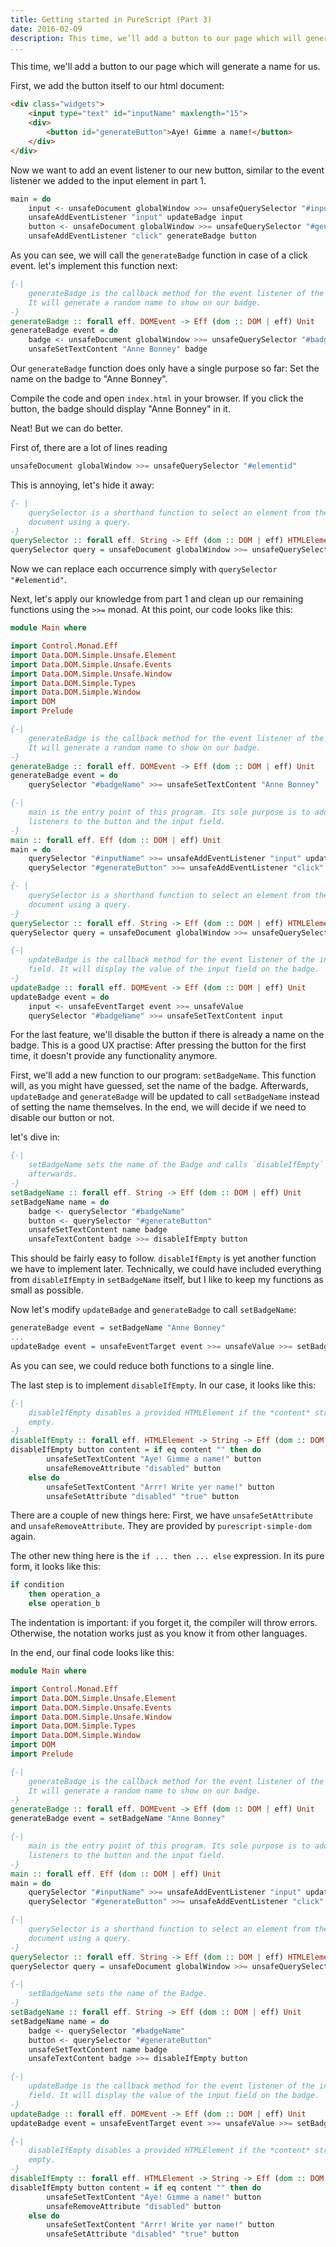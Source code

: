 ```yaml
---
title: Getting started in PureScript (Part 3)
date: 2016-02-09
description: This time, we’ll add a button to our page which will generate a name for us.
...
```


This time, we'll add a button to our page which will generate a name for us.

First, we add the button itself to our html document:

```html
<div class="widgets">
    <input type="text" id="inputName" maxlength="15">
    <div>
        <button id="generateButton">Aye! Gimme a name!</button>
    </div>
</div>
```

Now we want to add an event listener to our new button, similar to the event
listener we added to the input element in part 1.

```haskell
main = do
    input <- unsafeDocument globalWindow >>= unsafeQuerySelector "#inputName"
    unsafeAddEventListener "input" updateBadge input
    button <- unsafeDocument globalWindow >>= unsafeQuerySelector "#generateButton"
    unsafeAddEventListener "click" generateBadge button
```

As you can see, we will call the `generateBadge` function in case of a click
event. let's implement this function next:

```haskell
{-|
    generateBadge is the callback method for the event listener of the button.
    It will generate a random name to show on our badge.
-}
generateBadge :: forall eff. DOMEvent -> Eff (dom :: DOM | eff) Unit
generateBadge event = do
    badge <- unsafeDocument globalWindow >>= unsafeQuerySelector "#badgeName"
    unsafeSetTextContent "Anne Bonney" badge
```

Our `generateBadge` function does only have a single purpose so far: Set the
name on the badge to "Anne Bonney".

Compile the code and open `index.html` in your browser. If you click the button,
the badge should display "Anne Bonney" in it.

Neat! But we can do better.

First of, there are a lot of lines reading

```haskell
unsafeDocument globalWindow >>= unsafeQuerySelector "#elementid"
```
This is annoying, let's hide it away:

```haskell
{- |
    querySelector is a shorthand function to select an element from the global
    document using a query.
-}
querySelector :: forall eff. String -> Eff (dom :: DOM | eff) HTMLElement
querySelector query = unsafeDocument globalWindow >>= unsafeQuerySelector query
```

Now we can replace each occurrence simply with `querySelector "#elementid"`.

Next, let's apply our knowledge from part 1 and clean up our remaining functions
using the `>>=` monad. At this point, our code looks like this:

```haskell
module Main where

import Control.Monad.Eff
import Data.DOM.Simple.Unsafe.Element
import Data.DOM.Simple.Unsafe.Events
import Data.DOM.Simple.Unsafe.Window
import Data.DOM.Simple.Types
import Data.DOM.Simple.Window
import DOM
import Prelude

{-|
    generateBadge is the callback method for the event listener of the button.
    It will generate a random name to show on our badge.
-}
generateBadge :: forall eff. DOMEvent -> Eff (dom :: DOM | eff) Unit
generateBadge event = do
    querySelector "#badgeName" >>= unsafeSetTextContent "Anne Bonney"

{-|
    main is the entry point of this program. Its sole purpose is to add event
    listeners to the button and the input field.
-}
main :: forall eff. Eff (dom :: DOM | eff) Unit
main = do
    querySelector "#inputName" >>= unsafeAddEventListener "input" updateBadge
    querySelector "#generateButton" >>= unsafeAddEventListener "click" generateBadge

{- |
    querySelector is a shorthand function to select an element from the global
    document using a query.
-}
querySelector :: forall eff. String -> Eff (dom :: DOM | eff) HTMLElement
querySelector query = unsafeDocument globalWindow >>= unsafeQuerySelector query

{-|
    updateBadge is the callback method for the event listener of the input
    field. It will display the value of the input field on the badge.
-}
updateBadge :: forall eff. DOMEvent -> Eff (dom :: DOM | eff) Unit
updateBadge event = do
    input <- unsafeEventTarget event >>= unsafeValue
    querySelector "#badgeName" >>= unsafeSetTextContent input
```

For the last feature, we'll disable the button if there is already a name on the
badge. This is a good UX practise: After pressing the button for the first time,
it doesn't provide any functionality anymore.

First, we'll add a new function to our program: `setBadgeName`. This function
will, as you might have guessed, set the name of the badge. Afterwards,
`updateBadge` and `generateBadge` will be updated to call `setBadgeName` instead
of setting the name themselves. In the end, we will decide if we need to disable
our button or not.

let's dive in:

```haskell
{-|
    setBadgeName sets the name of the Badge and calls `disableIfEmpty`
    afterwards.
-}
setBadgeName :: forall eff. String -> Eff (dom :: DOM | eff) Unit
setBadgeName name = do
    badge <- querySelector "#badgeName"
    button <- querySelector "#generateButton"
    unsafeSetTextContent name badge
    unsafeTextContent badge >>= disableIfEmpty button
```

This should be fairly easy to follow. `disableIfEmpty` is yet another function
we have to implement later. Technically, we could have included everything from
`disableIfEmpty` in `setBadgeName` itself, but I  like to keep my functions as
small as possible.

Now let's modify `updateBadge` and `generateBadge` to call `setBadgeName`:

```haskell
generateBadge event = setBadgeName "Anne Bonney"
...
updateBadge event = unsafeEventTarget event >>= unsafeValue >>= setBadgeName
```

As you can see, we could reduce both functions to a single line.

The last step is to implement `disableIfEmpty`. In our case, it looks like this:

```haskell
{-|
    disableIfEmpty disables a provided HTMLElement if the *content* string is
    empty.
-}
disableIfEmpty :: forall eff. HTMLElement -> String -> Eff (dom :: DOM | eff) Unit
disableIfEmpty button content = if eq content "" then do
        unsafeSetTextContent "Aye! Gimme a name!" button
        unsafeRemoveAttribute "disabled" button
    else do
        unsafeSetTextContent "Arrr! Write yer name!" button
        unsafeSetAttribute "disabled" "true" button
```

There are a couple of new things here: First, we have `unsafeSetAttribute` and
`unsafeRemoveAttribute`. They are provided by `purescript-simple-dom` again.

The other new thing here is the `if ... then ... else` expression. In its pure
form, it looks like this:

```haskell
if condition
	then operation_a
	else operation_b
```

The indentation is important: if you forget it, the compiler will throw errors.
Otherwise, the notation works just as you know it from other languages.

In the end, our final code looks like this:

```haskell
module Main where

import Control.Monad.Eff
import Data.DOM.Simple.Unsafe.Element
import Data.DOM.Simple.Unsafe.Events
import Data.DOM.Simple.Unsafe.Window
import Data.DOM.Simple.Types
import Data.DOM.Simple.Window
import DOM
import Prelude

{-|
    generateBadge is the callback method for the event listener of the button.
    It will generate a random name to show on our badge.
-}
generateBadge :: forall eff. DOMEvent -> Eff (dom :: DOM | eff) Unit
generateBadge event = setBadgeName "Anne Bonney"

{-|
    main is the entry point of this program. Its sole purpose is to add event
    listeners to the button and the input field.
-}
main :: forall eff. Eff (dom :: DOM | eff) Unit
main = do
    querySelector "#inputName" >>= unsafeAddEventListener "input" updateBadge
    querySelector "#generateButton" >>= unsafeAddEventListener "click" generateBadge

{-|
    querySelector is a shorthand function to select an element from the global
    document using a query.
-}
querySelector :: forall eff. String -> Eff (dom :: DOM | eff) HTMLElement
querySelector query = unsafeDocument globalWindow >>= unsafeQuerySelector query

{-|
    setBadgeName sets the name of the Badge.
-}
setBadgeName :: forall eff. String -> Eff (dom :: DOM | eff) Unit
setBadgeName name = do
    badge <- querySelector "#badgeName"
    button <- querySelector "#generateButton"
    unsafeSetTextContent name badge
    unsafeTextContent badge >>= disableIfEmpty button

{-|
    updateBadge is the callback method for the event listener of the input
    field. It will display the value of the input field on the badge.
-}
updateBadge :: forall eff. DOMEvent -> Eff (dom :: DOM | eff) Unit
updateBadge event = unsafeEventTarget event >>= unsafeValue >>= setBadgeName

{-|
    disableIfEmpty disables a provided HTMLElement if the *content* string is
    empty.
-}
disableIfEmpty :: forall eff. HTMLElement -> String -> Eff (dom :: DOM | eff) Unit
disableIfEmpty button content = if eq content "" then do
        unsafeSetTextContent "Aye! Gimme a name!" button
        unsafeRemoveAttribute "disabled" button
    else do
        unsafeSetTextContent "Arrr! Write yer name!" button
        unsafeSetAttribute "disabled" "true" button

```
